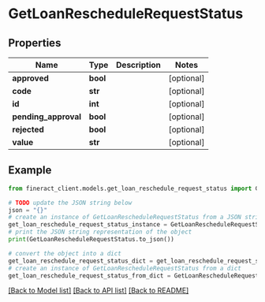 # GetLoanRescheduleRequestStatus


## Properties

Name | Type | Description | Notes
------------ | ------------- | ------------- | -------------
**approved** | **bool** |  | [optional] 
**code** | **str** |  | [optional] 
**id** | **int** |  | [optional] 
**pending_approval** | **bool** |  | [optional] 
**rejected** | **bool** |  | [optional] 
**value** | **str** |  | [optional] 

## Example

```python
from fineract_client.models.get_loan_reschedule_request_status import GetLoanRescheduleRequestStatus

# TODO update the JSON string below
json = "{}"
# create an instance of GetLoanRescheduleRequestStatus from a JSON string
get_loan_reschedule_request_status_instance = GetLoanRescheduleRequestStatus.from_json(json)
# print the JSON string representation of the object
print(GetLoanRescheduleRequestStatus.to_json())

# convert the object into a dict
get_loan_reschedule_request_status_dict = get_loan_reschedule_request_status_instance.to_dict()
# create an instance of GetLoanRescheduleRequestStatus from a dict
get_loan_reschedule_request_status_from_dict = GetLoanRescheduleRequestStatus.from_dict(get_loan_reschedule_request_status_dict)
```
[[Back to Model list]](../README.md#documentation-for-models) [[Back to API list]](../README.md#documentation-for-api-endpoints) [[Back to README]](../README.md)


